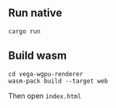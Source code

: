 ## Run native
```
cargo run
```

## Build wasm

```
cd vega-wgpu-renderer
wasm-pack build --target web
```

Then open `index.html`